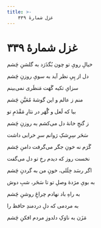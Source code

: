 ```yaml
---
title: >-
    غزل شمارهٔ ۳۳۹
---
```

# غزل شمارهٔ ۳۳۹

<div class="b" id="bn1"><div class="m1"><p>خیالِ رویِ تو چون بُگذَرَد به گلشنِ چَشم</p></div>
<div class="m2"><p>دل از پِیِ نظر آید به سویِ روزنِ چَشم</p></div></div>
<div class="b" id="bn2"><div class="m1"><p>سزایِ تکیه گَهَت مَنظَری نمی‌بینم</p></div>
<div class="m2"><p>منم ز عالم و این گوشهٔ مُعَیَّنِ چَشم</p></div></div>
<div class="b" id="bn3"><div class="m1"><p>بیا که لَعل و گَُهَر در نثارِ مَقْدَمِ تو</p></div>
<div class="m2"><p>ز گنجِ خانهٔ دل می‌کشم به روزنِ چَشم</p></div></div>
<div class="b" id="bn4"><div class="m1"><p>سَحَر سِرِشکِ رَوانم سرِ خرابی داشت</p></div>
<div class="m2"><p>گَرَم نه خونِ جگر می‌گرفت دامنِ چَشم</p></div></div>
<div class="b" id="bn5"><div class="m1"><p>نخست روز که دیدم رخِ تو دل می‌گفت</p></div>
<div class="m2"><p>اگر رسَد خِلَلی، خونِ من به گردنِ چَشم</p></div></div>
<div class="b" id="bn6"><div class="m1"><p>به بویِ مژدهٔ وصلِ تو تا سَحَر، شبِ دوش</p></div>
<div class="m2"><p>به راهِ باد نهادم چراغِ روشنِ چَشم</p></div></div>
<div class="b" id="bn7"><div class="m1"><p>به مردمی که دلِ دردمندِ حافظ را</p></div>
<div class="m2"><p>مَزَن به ناوَکِ دلدوزِ مردم افکنِ چَشم</p></div></div>
